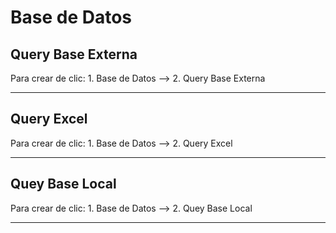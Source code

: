 # Base de Datos


## Query Base Externa




Para crear de clic:  1. Base de Datos -->  2. Query Base Externa


---


## Query Excel




Para crear de clic:  1. Base de Datos -->  2. Query Excel


---


## Quey Base Local




Para crear de clic:  1. Base de Datos -->  2. Quey Base Local


---


